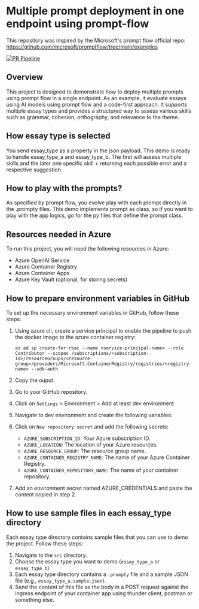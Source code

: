 # Multiple prompt deployment in one endpoint using prompt-flow
This repository was inspired by the Microsoft's prompt flow official repo: https://github.com/microsoft/promptflow/tree/main/examples

[![PR Pipeline](https://github.com/deividfoggi/multiple-prompt-single-endpoint/actions/workflows/pr_pipeline.yml/badge.svg)](https://github.com/deividfoggi/multiple-prompt-single-endpoint/actions/workflows/pr_pipeline.yml)

## Overview

This project is designed to demonstrate how to deploy multiple prompts using prompt flow in a single endpoint. As an example, it evaluate essays using AI models using prompt flow and a code-first approach. It supports multiple essay types and provides a structured way to assess various skills such as grammar, cohesion, orthography, and relevance to the theme.

## How essay type is selected

You send essay_type as a property in the json payload. This demo is ready to handle essay_type_a and essay_type_b. The first will assess multiple skills and the later one specific skill + returning each possible error and a respective suggestion.

## How to play with the prompts?

As specified by prompt flow, you evolve play with each prompt directly in the .prompty files. This demo implements prompt as class, so if you want to play with the app logics, go for the py files that define the prompt class.

## Resources needed in Azure

To run this project, you will need the following resources in Azure:

- Azure OpenAI Service
- Azure Container Registry
- Azure Container Apps
- Azure Key Vault (optional, for storing secrets)

## How to prepare environment variables in GitHub

To set up the necessary environment variables in GitHub, follow these steps:

1. Using azure cli, create a service principal to enable the pipeline to push the docker image to the azure container registry:

    ```shell
    az ad sp create-for-rbac --name <service-principal-name> --role Contributor --scopes /subscriptions/<subscription-id>/resourceGroups/<resource-group>/providers/Microsoft.ContainerRegistry/registries/<registry-name> --sdk-auth
    ```
2. Copy the ouput.
2. Go to your GitHub repository.
3. Click on `Settings` > Environment > Add at least dev environment
4. Navigate to dev environment and create the following variables:
5. Click on `New repository secret` and add the following secrets:

   - `AZURE_SUBSCRIPTION_ID`: Your Azure subscription ID.
   - `AZURE_LOCATION`: The location of your Azure resources.
   - `AZURE_RESOURCE_GROUP`: The resource group name.
   - `AZURE_CONTAINER_REGISTRY_NAME`: The name of your Azure Container Registry.
   - `AZURE_CONTAINER_REPOSITORY_NAME`: The name of your container repository.

6. Add an environment secret named AZURE_CREDENTIALS and paste the content copied in step 2.

## How to use sample files in each essay_type directory

Each essay type directory contains sample files that you can use to demo the project. Follow these steps:

1. Navigate to the `src` directory.
2. Choose the essay type you want to demo (`essay_type_a` or `essay_type_b`).
3. Each essay type directory contains a `.prompty` file and a sample JSON file (e.g., `essay_type_a.sample.json`).
4. Send the content of this file as the body in a POST request against the ingress endpoint of your container app using thunder client, postman or something else.